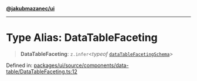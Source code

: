 [**@jakubmazanec/ui**](../README.md)

---

# Type Alias: DataTableFaceting

> **DataTableFaceting**: `z.infer`\<_typeof_
> [`dataTableFacetingSchema`](../variables/dataTableFacetingSchema.md)\>

Defined in:
[packages/ui/source/components/data-table/DataTableFaceting.ts:12](https://github.com/jakubmazanec/tools/blob/dcfb3b06be051bf99e23e7e35174b07af0f0fddd/packages/ui/source/components/data-table/DataTableFaceting.ts#L12)
